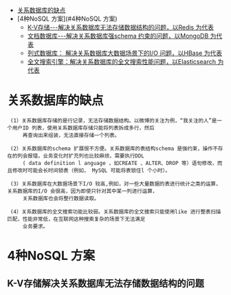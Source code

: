 
* [关系数据库的缺点](#关系数据库的缺点)
* [4种NoSQL 方案](#4种NoSQL 方案)
  * [K-V存储---解决关系数据库无法存储数据结构的问题，以Redis 为代表](#K-V存储解决关系数据库无法存储数据结构的问题)
  * [文档数据库---解决关系数据库强schema 约束的问题，以MongoDB 为代表]()
  * [列式数据库： 解决关系数据库大数据场景下的I/O 问题，以HBase 为代表]()
  * [全文搜索引擎：解决关系数据库的全文搜索性能问题，以Elasticsearch 为代表]()




# 关系数据库的缺点

     (1）关系数据库存储的是行记录，无法存储数据结构。以微博的关注为例，“我关注的人”是一个用户ID 列表，使用关系数据库存储只能将列表拆成多行，然后
         再查询出来组装，无法直接存储一个列表。

     (2）关系数据库的schema 扩展很不方便。关系数据库的表结构schema 是强约束，操作不存在的列会报错，业务变化时扩充列也比较麻烦，需要执行DDL 
         ( data definition l anguage ，如CREATE 、ALTER、DROP 等）语句修改，而且修改时可能会长时间锁表（例如， MySQL 可能将表锁住l 个小时）。
          
     (3）关系数据库在大数据场景下I/O 较高,例如，对一些大量数据的表进行统计之类的运算，关系数据库的I/O 会很高，因为即使只针对其中某一列进行运算，
         关系数据库也会将整行数据读取。

     (4）关系数据库的全文搜索功能比较弱。关系数据库的全文搜索只能使用like 进行整表扫描匹配，性能非常低，在互联网这种搜索复杂的场景下无法满足
         业务要求。

# 4种NoSQL 方案

## K-V存储解决关系数据库无法存储数据结构的问题

   
